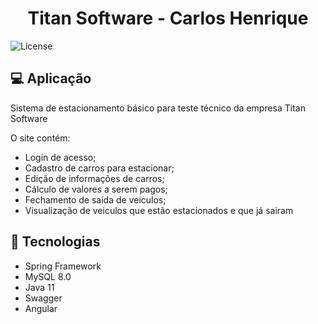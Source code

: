 <h1 align="center">
    <b>Titan Software - Carlos Henrique</b>
</h1>
  <img alt="License" src="https://img.shields.io/badge/license-MIT-brightgreen">
</p>

## 💻 Aplicação

Sistema de estacionamento básico para teste técnico da empresa Titan Software

O site contém:

* Login de acesso;
* Cadastro de carros para estacionar;
* Edição de informações de carros;
* Cálculo de valores a serem pagos;
* Fechamento de saída de veiculos;
* Visualização de veiculos que estão estacionados e que já sairam


## 🚀 Tecnologias

* Spring Framework
* MySQL 8.0
* Java 11
* Swagger
* Angular

